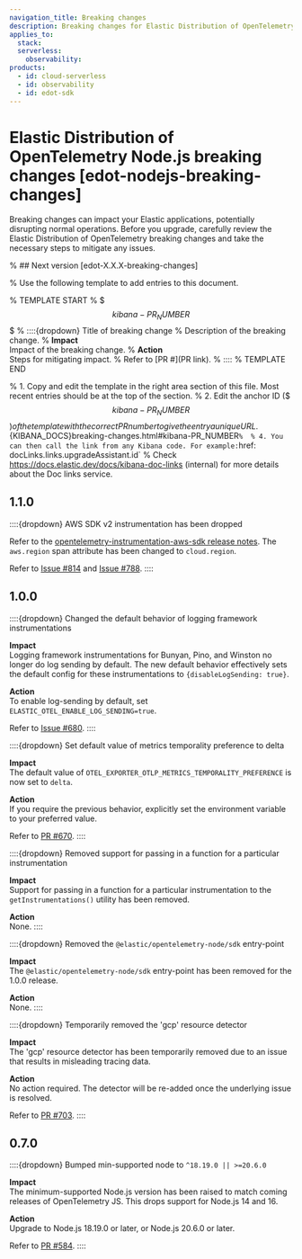 ```yaml
---
navigation_title: Breaking changes
description: Breaking changes for Elastic Distribution of OpenTelemetry Node.js.
applies_to:
  stack:
  serverless:
    observability:
products:
  - id: cloud-serverless
  - id: observability
  - id: edot-sdk
---
```


# Elastic Distribution of OpenTelemetry Node.js breaking changes [edot-nodejs-breaking-changes]

Breaking changes can impact your Elastic applications, potentially disrupting normal operations. Before you upgrade, carefully review the Elastic Distribution of OpenTelemetry  breaking changes and take the necessary steps to mitigate any issues.

% ## Next version [edot-X.X.X-breaking-changes]

% Use the following template to add entries to this document.

% TEMPLATE START
% $$$kibana-PR_NUMBER$$$
% ::::{dropdown} Title of breaking change 
% Description of the breaking change.
% **Impact**<br> Impact of the breaking change.
% **Action**<br> Steps for mitigating impact.
% Refer to [PR #](PR link).
% ::::
% TEMPLATE END

% 1. Copy and edit the template in the right area section of this file. Most recent entries should be at the top of the section. 
% 2. Edit the anchor ID ($$$kibana-PR_NUMBER$$$) of the template with the correct PR number to give the entry a unique URL. 
% 3. Don't hardcode the link to the new entry. Instead, make it available through the doc link service files:
%   - {kib-repo}blob/{branch}/src/platform/packages/shared/kbn-doc-links/src/get_doc_links.ts
%   - {kib-repo}blob/{branch}/src/platform/packages/shared/kbn-doc-links/src/types.ts
% 
% The entry in the main links file should look like this:
% 
% id: `${KIBANA_DOCS}breaking-changes.html#kibana-PR_NUMBER`
% 
% 4. You can then call the link from any Kibana code. For example: `href: docLinks.links.upgradeAssistant.id`
% Check https://docs.elastic.dev/docs/kibana-doc-links (internal) for more details about the Doc links service.

## 1.1.0

::::{dropdown} AWS SDK v2 instrumentation has been dropped

Refer to the [opentelemetry-instrumentation-aws-sdk release notes](https://github.com/open-telemetry/opentelemetry-js-contrib/blob/main/plugins/node/opentelemetry-instrumentation-aws-sdk/CHANGELOG.md#0510-2025-04-08). The `aws.region` span attribute has been changed to `cloud.region`. 

Refer to [Issue #814](https://github.com/elastic/elastic-otel-node/pull/814) and [Issue #788](https://github.com/elastic/elastic-otel-node/pull/788).
::::

## 1.0.0

::::{dropdown} Changed the default behavior of logging framework instrumentations

**Impact**<br> Logging framework instrumentations for Bunyan, Pino, and Winston no longer do log sending by default. The new default behavior effectively sets the default config for these instrumentations to `{disableLogSending: true}`.

**Action**<br> To enable log-sending by default, set `ELASTIC_OTEL_ENABLE_LOG_SENDING=true`.

Refer to [Issue #680](https://github.com/elastic/elastic-otel-node/issues/680).
::::

::::{dropdown} Set default value of metrics temporality preference to delta

**Impact**<br> The default value of `OTEL_EXPORTER_OTLP_METRICS_TEMPORALITY_PREFERENCE` is now set to `delta`.

**Action**<br> If you require the previous behavior, explicitly set the environment variable to your preferred value.

Refer to [PR #670](https://github.com/elastic/elastic-otel-node/pull/670).
::::

::::{dropdown} Removed support for passing in a function for a particular instrumentation

**Impact**<br> Support for passing in a function for a particular instrumentation to the `getInstrumentations()` utility has been removed.

**Action**<br> None.
::::

::::{dropdown} Removed the `@elastic/opentelemetry-node/sdk` entry-point

**Impact**<br> The `@elastic/opentelemetry-node/sdk` entry-point has been removed for the 1.0.0 release.

**Action**<br> None.
::::

::::{dropdown} Temporarily removed the 'gcp' resource detector

**Impact**<br> The 'gcp' resource detector has been temporarily removed due to an issue that results in misleading tracing data.

**Action**<br> No action required. The detector will be re-added once the underlying issue is resolved.

Refer to [PR #703](https://github.com/elastic/elastic-otel-node/pull/703).
::::

## 0.7.0

::::{dropdown} Bumped min-supported node to `^18.19.0 || >=20.6.0`

**Impact**<br> The minimum-supported Node.js version has been raised to match coming releases of OpenTelemetry JS. This drops support for Node.js 14 and 16.

**Action**<br> Upgrade to Node.js 18.19.0 or later, or Node.js 20.6.0 or later.

Refer to [PR #584](https://github.com/elastic/elastic-otel-node/pull/584).
::::

